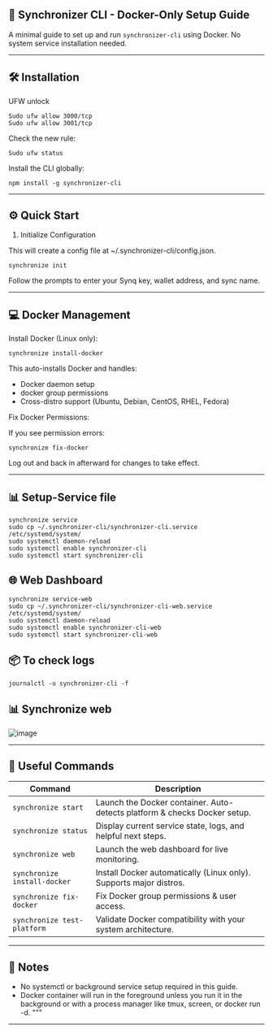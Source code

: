 ## 🚀 Synchronizer CLI - Docker-Only Setup Guide

A minimal guide to set up and run `synchronizer-cli` using Docker. No system service installation needed.

---
## 🛠️ Installation

UFW unlock

    Sudo ufw allow 3000/tcp
    Sudo ufw allow 3001/tcp

Check the new rule:

    Sudo ufw status

Install the CLI globally:

    npm install -g synchronizer-cli

---
## ⚙️ Quick Start

1. Initialize Configuration

This will create a config file at ~/.synchronizer-cli/config.json.

    synchronize init
    

Follow the prompts to enter your Synq key, wallet address, and sync name.

---
## 💻 Docker Management

Install Docker (Linux only):

    synchronize install-docker

This auto-installs Docker and handles:
- Docker daemon setup
- docker group permissions
- Cross-distro support (Ubuntu, Debian, CentOS, RHEL, Fedora)

Fix Docker Permissions:

If you see permission errors:

    synchronize fix-docker

Log out and back in afterward for changes to take effect.

---

## 📊 Setup-Service file

    synchronize service
    sudo cp ~/.synchronizer-cli/synchronizer-cli.service /etc/systemd/system/
    sudo systemctl daemon-reload
    sudo systemctl enable synchronizer-cli
    sudo systemctl start synchronizer-cli

## 🌐 Web Dashboard

    synchronize service-web
    sudo cp ~/.synchronizer-cli/synchronizer-cli-web.service /etc/systemd/system/
    sudo systemctl daemon-reload
    sudo systemctl enable synchronizer-cli-web
    sudo systemctl start synchronizer-cli-web

## 📦 To check logs

    journalctl -u synchronizer-cli -f 

## 📊 Synchronize web

![image](https://github.com/user-attachments/assets/565a3da0-65bb-4f9b-a21e-888d212f2eef)

    
---


## 🧰 Useful Commands

| Command                      | Description                                                               |
| ---------------------------- | ------------------------------------------------------------------------- |
| `synchronize start`          | Launch the Docker container. Auto-detects platform & checks Docker setup. |
| `synchronize status`         | Display current service state, logs, and helpful next steps.              |
| `synchronize web`            | Launch the web dashboard for live monitoring.                             |
| `synchronize install-docker` | Install Docker automatically (Linux only). Supports major distros.        |
| `synchronize fix-docker`     | Fix Docker group permissions & user access.                               |
| `synchronize test-platform`  | Validate Docker compatibility with your system architecture.              |
    
---

## 📎 Notes

- No systemctl or background service setup required in this guide.
- Docker container will run in the foreground unless you run it in the background or with a process manager like tmux, screen, or docker run -d.
"""

---
